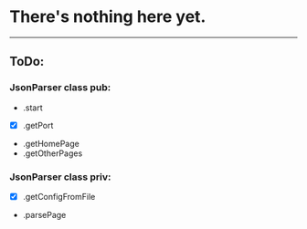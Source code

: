 # There's nothing here yet.

---

## ToDo:

### JsonParser class pub:
- .start
- [x] .getPort 
- .getHomePage
- .getOtherPages

### JsonParser class priv:
- [x] .getConfigFromFile
- .parsePage